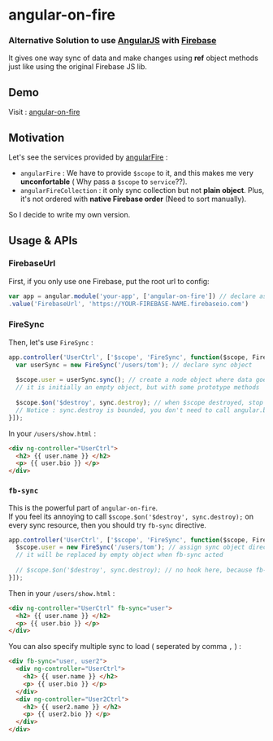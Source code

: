 angular-on-fire
=========
### Alternative Solution to use [AngularJS](http://angularjs.org/) with [Firebase](https://www.firebase.com/)

It gives one way sync of data and make changes using **ref** object methods just like using the original Firebase JS lib.  

Demo
----------
Visit : [angular-on-fire](http://angular-on-fire.tomchentw.com/)


Motivation
----------
Let's see the services provided by [angularFire](https://github.com/firebase/angularFire) :  
* `angularFire` :  We have to provide `$scope` to it, and this makes me very **unconfortable** ( Why pass a `$scope` to `service`??).  
* `angularFireCollection` : it only sync collection but not **plain object**. Plus, it's not ordered with **native Firebase order** (Need to sort manually). 

So I decide to write my own version.


Usage & APIs
----------
### FirebaseUrl
First, if you only use one Firebase, put the root url to config:
```JavaScript
var app = angular.module('your-app', ['angular-on-fire']) // declare as app module dependency.
.value('FirebaseUrl', 'https://YOUR-FIREBASE-NAME.firebaseio.com')
```

### FireSync
Then, let's use `FireSync` :
```JavaScript 
app.controller('UserCtrl', ['$scope', 'FireSync', function($scope, FireSync){
  var userSync = new FireSync('/users/tom'); // declare sync object
  
  $scope.user = userSync.sync(); // create a node object where data goes
  // it is initially an empty object, but with some prototype methods
  
  $scope.$on('$destroy', sync.destroy); // when $scope destroyed, stop sync to user object
  // Notice : sync.destroy is bounded, you don't need to call angular.bind(sync, sync.destroy) again.
}]);
```

In your `/users/show.html` :
```HTML
<div ng-controller="UserCtrl">
  <h2> {{ user.name }} </h2>
  <p> {{ user.bio }} </p>
</div>
```

### `fb-sync`
This is the powerful part of `angular-on-fire`.  
If you feel its annoying to call `$scope.$on('$destroy', sync.destroy);` on every sync resource, then you should try `fb-sync` directive.
```JavaScript
app.controller('UserCtrl', ['$scope', 'FireSync', function($scope, FireSync){
  $scope.user = new FireSync('/users/tom'); // assign sync object directly to user
  // it will be replaced by empty object when fb-sync acted
  
  // $scope.$on('$destroy', sync.destroy); // no hook here, because fb-sync will do this for you
}]);
```
Then in your `/users/show.html` :
```HTML
<div ng-controller="UserCtrl" fb-sync="user">
  <h2> {{ user.name }} </h2>
  <p> {{ user.bio }} </p>
</div>
```

You can also specify multiple sync to load ( seperated by comma `,` ) :
```HTML
<div fb-sync="user, user2">
  <div ng-controller="UserCtrl">
    <h2> {{ user.name }} </h2>
    <p> {{ user.bio }} </p>
  </div>
  <div ng-controller="User2Ctrl">
    <h2> {{ user2.name }} </h2>
    <p> {{ user2.bio }} </p>
  </div>
</div>
```










